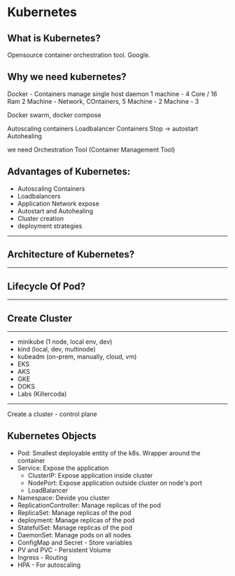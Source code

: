 # Kubernetes

## What is Kubernetes?
Opensource container orchestration tool. Google.

## Why we need kubernetes?
Docker - Containers manage
single host daemon 
1 machine - 4 Core / 16 Ram
2 Machine - Network, COntainers, 
5 Machine - 2 Machine - 3

Docker swarm, docker compose

Autoscaling containers
Loadbalancer Containers 
Stop -> autostart
Autohealing

we need Orchestration Tool (Container Management Tool)

## Advantages of Kubernetes:
- Autoscaling Containers
- Loadbalancers
- Application Network expose
- Autostart and Autohealing
- Cluster creation
- deployment strategies
------------------------ 

## Architecture of Kubernetes?
-----------------------

## Lifecycle Of Pod?
-----------------

## Create Cluster
----------
- minikube (1 node, local env, dev)
- kind (local, dev, multinode)
- kubeadm (on-prem, manually, cloud, vm)
- EKS
- AKS
- GKE
- DOKS
- Labs (Killercoda)
---------

Create a cluster - control plane

## Kubernetes Objects
- Pod: Smallest deployable entity of the k8s. Wrapper around the container
- Service: Expose the application
    - ClusterIP: Expose application inside cluster
    - NodePort: Expose application outside cluster on node's port
    - LoadBalancer
- Namespace: Devide you cluster 
- ReplicationController: Manage replicas of the pod
- ReplicaSet: Manage replicas of the pod
- deployment: Manage replicas of the pod
- StatefulSet: Manage replicas of the pod
- DaemonSet: Manage pods on all nodes
- ConfigMap and Secret - Store variables
- PV and PVC - Persistent Volume
- Ingress - Routing
- HPA - For autoscaling












